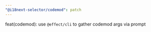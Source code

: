 ```yaml
---
"@i18next-selector/codemod": patch
---
```


feat(codemod): use `@effect/cli` to gather codemod args via prompt

